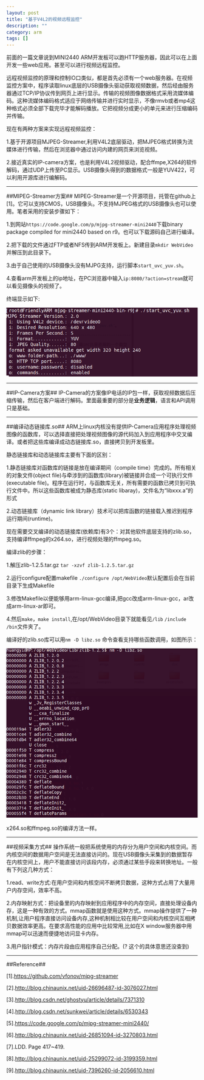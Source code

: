 ```yaml
---
layout: post
title: "基于V4L2的视频远程监控"
description: ""
category: arm
tags: []
---
```

前面的一篇文章说到MINI2440 ARM开发板可以跑HTTP服务器，因此可以在上面开发一些web应用。甚至可以进行视频远程监控。

远程视频监控的原理和控制IO口类似，都是首先必须有一个web服务器。在视频监控方案中，程序读取linux底层的USB摄像头驱动获取视频数据，然后经由服务器通过TCP/IP协议传到网页上进行显示。传输的视频图像数据格式采用流媒体编码。这种流媒体编码格式适应于网络传输并进行实时显示，不像rmvb或者mp4这种格式必须全部下载完毕才能解码播放。它把视频分成更小的单元来进行压缩编码并传输。


现在有两种方案来实现远程视频监控：

  1.基于开源项目MJPEG-Streamer,利用V4L2底层驱动，把MJPEG格式转换为流媒体进行传输，然后在浏览器中通过访问内建的网页来浏览视频。

  2.接近真实的IP-camera方案，也是利用V4L2视频驱动，配合ffmpe,X264的软件解码，通过UDP上传至PC显示。USB摄像头得到的数据格式一般是YUV422，可以利用开源库进行编解码。


-------------------------------------------------------------------
##MIPEG-Streamer方案##
MIPEG-Streamer是一个开源项目，托管在github上[1]。它可以支持CMOS，USB摄像头。不支持MJPEG格式的USB摄像头也可以使用。笔者采用的安装步骤如下：


  1.到网站`https://code.google.com/p/mjpg-streamer-mini2440`下载binary package compiled for mini2440 based on r9。也可以下载源码自己进行编译。

  2.把下载的文件通过FTP或者NFS传到ARM开发板上。新建目录`mkdir WebVideo`并解压到此目录下。

  3.由于自己使用的USB摄像头没有MJPG支持，运行脚本`start_uvc_yuv.sh`。

  4.查看arm开发板上的ip地址，在PC浏览器中输入`ip:8080/?action=stream`就可以看见摄像头的视频了。

终端显示如下:

![图片](/assets/images/webvideo.png)


---------------------------------------------------------------------------------------
##IP-Camera方案##
IP-Camera的方案像IP电话的IP包一样，获取视频数据后压缩传输，然后在客户端进行解码。里面最重要的部分是**业务逻辑**，语言和API调用只是基础。



------------------------------------------------------------------------------------------
##编译动态链接库.so##
ARM上linux内核没有提供IP-Camera应用程序处理视频图像的函数库，可以选择直接把处理视频图像的源代码加入到应用程序中交叉编译。或者把这些库编译成动态链接库.so，直接拷贝到开发板里。

静态链接库和动态链接库主要有下面的区别：

1.静态链接库对函数库的链接是放在编译期间（compile time）完成的。所有相关的对象文件(object file)与牵涉到的函数库(library)被链接并合成一个可执行文件(executable file)。程序在运行时，与函数库无关，所有需要的函数已拷贝到可执行文件中。所以这些函数库被成为静态库(static libaray)，文件名为“libxxx.a”的形式

2.动态链接库（dynamic link library）技术可以把库函数的链接载入推迟到程序运行期间(runtime)。

现在需要交叉编译的动态链接库(依赖库)有3个：对其他软件底层支持的zlib.so，支持编译ffmpeg的x264.so，进行视频处理的ffmpeg.so。

编译zlib的步骤：

1.解压zlib-1.2.5.tar.gz   `tar -xzvf zlib-1.2.5.tar.gz`


2.运行configure配置makefile `./configure /opt/WebVideo`默认配置后会在当前目录下生成Makefile


3.修改Makefile以便能够用arm-linux-gcc编译,把gcc改成arm-linux-gcc，ar改成arm-linux-ar即可。

4.然后`make`，`make install`,在/opt/WebVideo目录下就能看见`/lib` `/include` `/bin`文件夹了。


编译好的zlib.so库可以用`nm -D libz.so` 命令查看支持哪些函数调用，如图所示：

![图片](/assets/images/webvideo1.png)

x264.so和ffmpeg.so的编译方法一样。

--------------------------------------------------------------------------------
##视频采集方式##
操作系统一般把系统使用的内存分为用户空间和内核空间。而内核空间的数据用户空间是无法直接访问的。现在USB摄像头采集到的数据暂存在内核空间上，用户不能直接访问该段内存，必须通过某些手段来转换地址。一般有下列这几种方式：

  1.read、write方式:在用户空间和内核空间不断拷贝数据，这种方式占用了大量用户内存空间，效率不高。
  
  2.内存映射方式：把设备里的内存映射到应用程序中的内存空间，直接处理设备内存，这是一种有效的方式。mmap函数就是使用这种方式。mmap操作提供了一种机制,让用户程序直接访问设备内存,这种机制相比较在用户空间和内核空间互相拷贝数据效率更高。在要求高性能的应用中比较常用,比如在X window服务器中用mmap可以迅速而便捷地访问显卡内存。
  
  3.用户指针模式：内存片段由应用程序自己分配。(? 这个的具体意思还没查到)

--------------------------------------------------------------------
##Reference##

[1].https://github.com/vfonov/mjpg-streamer

[2].http://blog.chinaunix.net/uid-26696487-id-3076027.html

[3].http://blog.csdn.net/ghostyu/article/details/7371310

[4].http://blog.csdn.net/sunkwei/article/details/6530343

[5].https://code.google.com/p/mjpg-streamer-mini2440/

[6].http://blog.chinaunix.net/uid-26851094-id-3270803.html

[7].LDD. Page 417~419.

[8].http://blog.chinaunix.net/uid-25299072-id-3199359.html

[9].http://blog.chinaunix.net/uid-7396260-id-2056610.html
